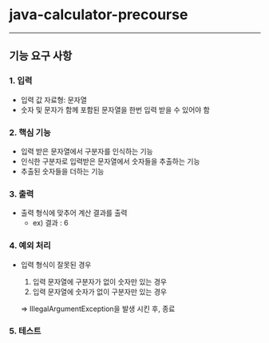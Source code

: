 # java-calculator-precourse <br>

---

## 기능 요구 사항

### 1. 입력
+ 입력 값 자료형: 문자열
+ 숫자 및 문자가 함께 포함된 문자열을 한번 입력 받을 수 있어야 함

### 2. 핵심 기능
+ 입력 받은 문자열에서 구분자를 인식하는 기능
+ 인식한 구분자로 입력받은 문자열에서 숫자들을 추출하는 기능
+ 추출된 숫자들을 더하는 기능

### 3. 출력
+ 출력 형식에 맞추어 계산 결과를 출력
  + ex) 결과 : 6

### 4. 예외 처리
+ 입력 형식이 잘못된 경우
  1. 입력 문자열에 구분자가 없이 숫자만 있는 경우
  2. 입력 문자열에 숫자가 없이 구분자만 있는 경우
  
    => IllegalArgumentException을 발생 시킨 후, 종료

### 5. 테스트




